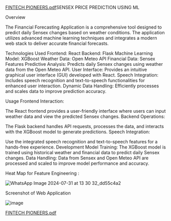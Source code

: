 [FINTECH PIONEERS.pdf](https://github.com/user-attachments/files/16444785/FINTECH.PIONEERS.pdf)SENSEX PRICE PREDICTION USING ML

Overview

The Financial Forecasting Application is a comprehensive tool designed to predict daily Sensex changes based on weather conditions. The application utilizes advanced machine learning techniques and integrates a modern web stack to deliver accurate financial forecasts.

Technologies Used
Frontend: React
Backend: Flask
Machine Learning Model: XGBoost
Weather Data: Open Meteo API
Financial Data: Sensex
Features
Predictive Analysis: Predicts daily Sensex changes using weather data from the Open Meteo API.
User Interface: Provides an intuitive graphical user interface (GUI) developed with React.
Speech Integration: Includes speech recognition and text-to-speech functionalities for enhanced user interaction.
Dynamic Data Handling: Efficiently processes and scales data to improve prediction accuracy.

Usage
Frontend Interaction:

The React frontend provides a user-friendly interface where users can input weather data and view the predicted Sensex changes.
Backend Operations:

The Flask backend handles API requests, processes the data, and interacts with the XGBoost model to generate predictions.
Speech Integration:

Use the integrated speech recognition and text-to-speech features for a hands-free experience.
Development
Model Training:
The XGBoost model is trained using historical weather and financial data to predict daily Sensex changes.
Data Handling:
Data from Sensex and Open Meteo API are processed and scaled to improve model performance and accuracy.



Heat Map for Feature Engineering :

![WhatsApp Image 2024-07-31 at 13 30 32_dd55c4a2](https://github.com/user-attachments/assets/fb07e32a-8057-4cc0-b66a-c5a73663fe55)



Screenshot of Web Application 

![image](https://github.com/user-attachments/assets/97a01eb7-eefe-4db4-bb69-6bbf3ba6d403)


[FINTECH PIONEERS.pdf](https://github.com/user-attachments/files/16444783/FINTECH.PIONEERS.pdf)

